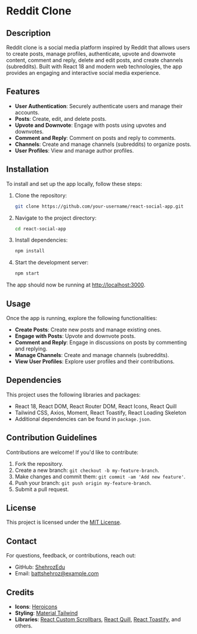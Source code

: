 # Reddit Clone

## Description

Reddit clone is a social media platform inspired by Reddit that allows users to create posts, manage profiles, authenticate, upvote and downvote content, comment and reply, delete and edit posts, and create channels (subreddits). Built with React 18 and modern web technologies, the app provides an engaging and interactive social media experience.

## Features

- **User Authentication**: Securely authenticate users and manage their accounts.
- **Posts**: Create, edit, and delete posts.
- **Upvote and Downvote**: Engage with posts using upvotes and downvotes.
- **Comment and Reply**: Comment on posts and reply to comments.
- **Channels**: Create and manage channels (subreddits) to organize posts.
- **User Profiles**: View and manage author profiles.

## Installation

To install and set up the app locally, follow these steps:

1. Clone the repository:
    ```bash
    git clone https://github.com/your-username/react-social-app.git
    ```

2. Navigate to the project directory:
    ```bash
    cd react-social-app
    ```

3. Install dependencies:
    ```bash
    npm install
    ```

4. Start the development server:
    ```bash
    npm start
    ```

The app should now be running at [http://localhost:3000](http://localhost:3000).

## Usage

Once the app is running, explore the following functionalities:

- **Create Posts**: Create new posts and manage existing ones.
- **Engage with Posts**: Upvote and downvote posts.
- **Comment and Reply**: Engage in discussions on posts by commenting and replying.
- **Manage Channels**: Create and manage channels (subreddits).
- **View User Profiles**: Explore user profiles and their contributions.

## Dependencies

This project uses the following libraries and packages:

- React 18, React DOM, React Router DOM, React Icons, React Quill
- Tailwind CSS, Axios, Moment, React Toastify, React Loading Skeleton
- Additional dependencies can be found in `package.json`.

## Contribution Guidelines

Contributions are welcome! If you'd like to contribute:

1. Fork the repository.
2. Create a new branch: `git checkout -b my-feature-branch`.
3. Make changes and commit them: `git commit -am 'Add new feature'`.
4. Push your branch: `git push origin my-feature-branch`.
5. Submit a pull request.

## License

This project is licensed under the [MIT License](LICENSE).

## Contact

For questions, feedback, or contributions, reach out:

- GitHub: [ShehrozEdu](https://github.com/ShehrozEdu)
- Email: battshehroz@example.com

## Credits

- **Icons**: [Heroicons](https://heroicons.com/)
- **Styling**: [Material Tailwind](https://www.material-tailwind.com/)
- **Libraries**: [React Custom Scrollbars](https://www.npmjs.com/package/react-custom-scrollbars-2), [React Quill](https://www.npmjs.com/package/react-quill), [React Toastify](https://www.npmjs.com/package/react-toastify), and others.
